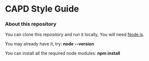 CAPD Style Guide
================

### About this repository

You can clone this repository and run it locally,
You will need [Node.js](http://nodejs.org/).

You may already have it, try:
**node --version**

You can install all the required node modules:
**npm install**
